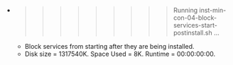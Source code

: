 * >>>>>>>>> Running inst-min-con-04-block-services-start-postinstall.sh ...
  * Block services from starting after they are being installed.
  * Disk size = 1317540K. Space Used = 8K. Runtime = 00:00:00:00.
